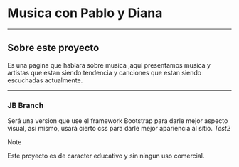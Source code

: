 # Musica con Pablo y Diana
___
## Sobre este proyecto
Es una pagina que hablara sobre musica ,aqui presentamos musica y artistas que estan siendo tendencia y canciones que estan siendo escuchadas actualmente.

___
### JB Branch
Será una version que use el framework Bootstrap para darle mejor aspecto visual, asi mismo, usará cierto css para darle mejor apariencia al sitio.
_Test2_
> [!NOTE]
> Este proyecto es de caracter educativo y sin ningun uso comercial.
